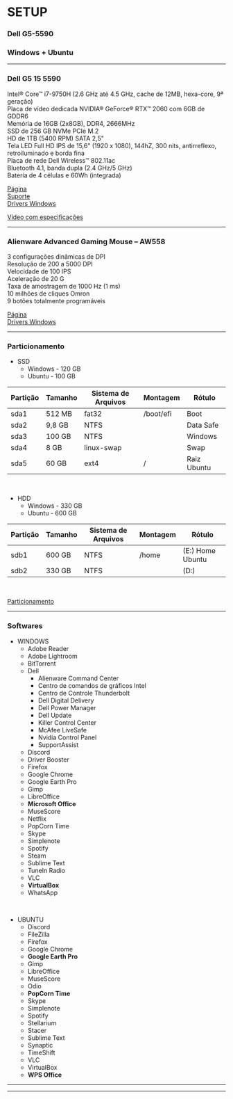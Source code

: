 # SETUP


### Dell G5-5590 
### Windows + Ubuntu

---

### Dell G5 15 5590

Intel® Core™ i7-9750H (2.6 GHz até 4.5 GHz, cache de 12MB, hexa-core, 9ª geração)  
Placa de vídeo dedicada NVIDIA® GeForce® RTX™ 2060 com 6GB de GDDR6  
Memória de 16GB (2x8GB), DDR4, 2666MHz  
SSD de 256 GB NVMe PCIe M.2  
HD de 1TB (5400 RPM) SATA 2,5"  
Tela LED Full HD IPS de 15,6" (1920 x 1080), 144hZ, 300 nits, antirreflexo, retroiluminado e borda fina  
Placa de rede Dell Wireless™ 802.11ac  
Bluetooth 4.1, banda dupla (2.4 GHz/5 GHz)  
Bateria de 4 células e 60Wh (integrada)  


[Página](https://www.dell.com/pt-br/shop/notebooks-dell/dell-g5-15/spd/g-series-15-5590-laptop/cg5590w7048brw)  
[Suporte](https://www.dell.com/support/home/br/pt/brdhs1/product-support/product/g-series-15-5590-laptop/overview)  
[Drivers Windows](https://www.dell.com/support/home/br/pt/brdhs1/product-support/product/g-series-15-5590-laptop/drivers)  

[Vídeo com especificações](https://www.youtube.com/watch?v=BfszKYC2Fus)


---

### Alienware Advanced Gaming Mouse – AW558

3 configurações dinâmicas de DPI  
Resolução de 200 a 5000 DPI  
Velocidade de 100 IPS  
Aceleração de 20 G  
Taxa de amostragem de 1000 Hz (1 ms)  
10 milhões de cliques Omron  
9 botões totalmente programáveis  


[Página](https://www.dell.com/pt-br/shop/accessories/apd/275-bbcs)  
[Drivers Windows](https://www.dell.com/support/home/br/pt/brdhs1/product-support/product/alienware-advanced-gaming-mouse-aw558/drivers)  


---

### Particionamento

- SSD
	- Windows - 120 GB
	- Ubuntu - 100 GB

| Partição		| Tamanho		| Sistema de Arquivos	| Montagem		| Rótulo			|
|----------	|---------	|------------		|-----------	|-------------	|
| sda1			| 512 MB		| fat32					| /boot/efi		| Boot				|
| sda2			| 9,8 GB			| NTFS					|				| Data Safe			|
| sda3			| 100 GB		| NTFS					|				| Windows			|
| sda4			| 8 GB			| linux-swap			|				| Swap				|
| sda5			| 60 GB			| ext4					| /				| Raiz Ubuntu		|

<br />

- HDD
	- Windows - 330 GB
	- Ubuntu - 600 GB

| Partição		| Tamanho		| Sistema de Arquivos	| Montagem		| Rótulo			|
|----------	|---------	|------				|----------	|-------------	|
| sdb1			| 600 GB		| NTFS					| /home			| (E:) Home Ubuntu	|
| sdb2			| 330 GB		| NTFS					|				| (D:)				|  

<br />

[Particionamento](https://plus.diolinux.com.br/t/como-fazer-dual-boot-tendo-um-hd-e-um-ssd/5088/3)  


---

### Softwares

- WINDOWS  
	- Adobe Reader
	- Adobe Lightroom
	- BitTorrent
	- Dell
		- Alienware Command Center
		- Centro de comandos de gráficos Intel
		- Centro de Controle Thunderbolt
		- Dell Digital Delivery
		- Dell Power Manager
		- Dell Update
		- Killer Control Center
		- McAfee LiveSafe
		- Nvidia Control Panel
		- SupportAssist
	- Discord
	- Driver Booster
	- Firefox
	- Google Chrome
	- Google Earth Pro
	- Gimp
	- LibreOffice
	- **Microsoft Office**
	- MuseScore
	- Netflix
	- PopCorn Time
	- Skype
	- Simplenote
	- Spotify
	- Steam
	- Sublime Text
	- TuneIn Radio
	- VLC
	- **VirtualBox**
	- WhatsApp

<br />

- UBUNTU
	- Discord
	- FileZilla
	- Firefox
	- Google Chrome
	- **Google Earth Pro**
	- Gimp
	- LibreOffice
	- MuseScore
	- Odio
	- **PopCorn Time**
	- Skype
	- Simplenote
	- Spotify
	- Stellarium
	- Stacer
	- Sublime Text
	- Synaptic
	- TimeShift
	- VLC
	- VirtualBox
	- **WPS Office**

---

---